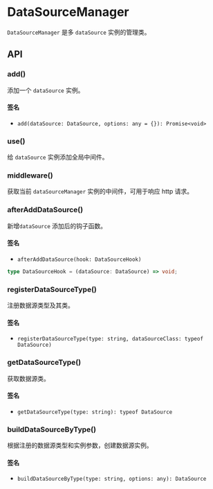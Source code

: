 # DataSourceManager

`DataSourceManager` 是多 `dataSource` 实例的管理类。

## API

### add()
添加一个 `dataSource` 实例。

#### 签名

- `add(dataSource: DataSource, options: any = {}): Promise<void>`

### use()

给 `dataSource` 实例添加全局中间件。

### middleware()

获取当前 `dataSourceManager` 实例的中间件，可用于响应 http 请求。

### afterAddDataSource()

新增`dataSource` 添加后的钩子函数。

#### 签名

- `afterAddDataSource(hook: DataSourceHook)`

```typescript
type DataSourceHook = (dataSource: DataSource) => void;
```

### registerDataSourceType()

注册数据源类型及其类。

#### 签名

- `registerDataSourceType(type: string, dataSourceClass: typeof DataSource)`

### getDataSourceType()

获取数据源类。

#### 签名

- `getDataSourceType(type: string): typeof DataSource`

### buildDataSourceByType()

根据注册的数据源类型和实例参数，创建数据源实例。

#### 签名

- `buildDataSourceByType(type: string, options: any): DataSource`
